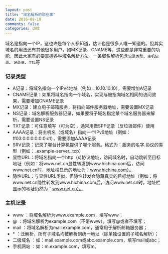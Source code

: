 ```yaml
---
layout: post
title: "域名解析的那些事"
date: 2016-08-19
comments: false
categories: 运维
---
```


域名是指向一个IP，这也许是每个人都知道，估计也是很多人唯一知道的。但其实域名的用法还有其他很多用户，如MX记录、CNAME等，这些都是非常重要的功能，因此大家有必要掌握各种域名解析方法。一条域名解析包含`记录类型`、`主机记录`、`记录值`、`TTL`等

### 记录类型

* A记录：将域名指向一个IPv4地址（例如：10.10.10.10），需要增加A记录
* CNAME记录：如果将域名指向一个域名，实现与被指向域名相同的访问效果，需要增加CNAME记录
* MX记录：建立电子邮箱服务，将指向邮件服务器地址，需要设置MX记录
* NS记录：域名解析服务器记录，如果要将子域名指定某个域名服务器来解析，需要设置NS记录
* TXT记录：可任意填写（可为空），通常用做SPF记录（反垃圾邮件）使用
* AAAA记录：将主机名（或域名）指向一个IPv6地址（例如：ff03:0:0:0:0:0:0:c1），需要添加AAAA记录
* SRV记录：记录了哪台计算机提供了哪个服务。格式为：服务的名字.协议的类型（例如：_example-server._tcp）
* 显性URL：将域名指向一个http（s)协议地址，访问域名时，自动跳转至目标地址（例如：将www.net.cn显性转发到www.hichina.com后，访问www.net.cn时，地址栏显示的地址为：www.hichina.com）。
* 隐性URL：与显性URL类似，但隐性转发会隐藏真实的目标地址（例如：将www.net.cn隐性转发到www.hichina.com后，访问www.net.cn时，地址栏显示的地址仍然为：www.net.cn）。


### 主机记录
* www ：将域名解析为www.example.com，填写www；
* @ ：将域名解析为example.com（不带www），填写@或者不填写；
* mail ：将域名解析为mail.example.com，通常用于解析邮箱服务器；
* \* ：泛解析，所有子域名均被解析到统一地址（除单独设置的子域名解析）；
* 二级域名 ：如：mail.example.com或abc.example.com，填写mail或abc；
* 手机网站 ：如：m.example.com，填写m。

